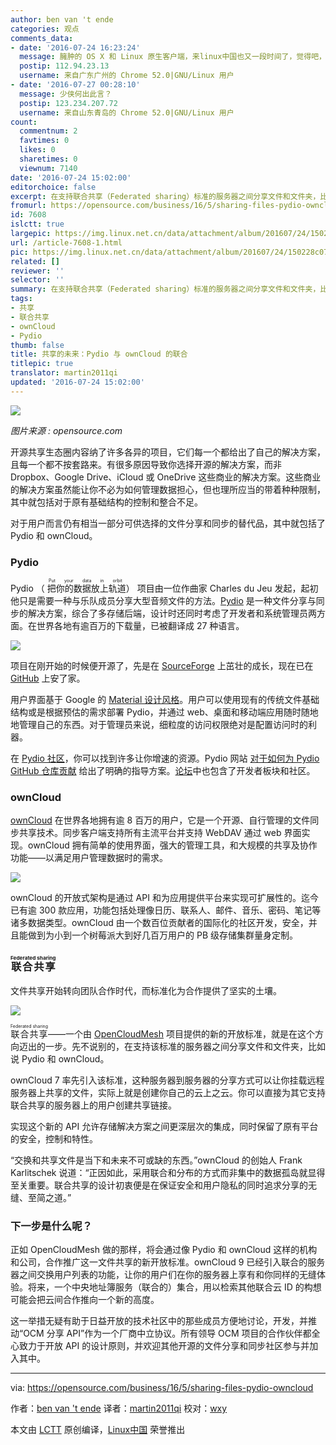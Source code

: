 ```yaml
---
author: ben van 't ende
categories: 观点
comments_data:
- date: '2016-07-24 16:23:24'
  message: 臃肿的 OS X 和 Linux 原生客户端，来linux中国也又一段时间了，觉得吧，还是改名叫叫windows中国好，或者虚拟机linux中国好
  postip: 112.94.23.13
  username: 来自广东广州的 Chrome 52.0|GNU/Linux 用户
- date: '2016-07-27 00:28:10'
  message: 少侠何出此言？
  postip: 123.234.207.72
  username: 来自山东青岛的 Chrome 52.0|GNU/Linux 用户
count:
  commentnum: 2
  favtimes: 0
  likes: 0
  sharetimes: 0
  viewnum: 7140
date: '2016-07-24 15:02:00'
editorchoice: false
excerpt: 在支持联合共享（Federated sharing）标准的服务器之间分享文件和文件夹，比如说 Pydio 和 ownCloud。
fromurl: https://opensource.com/business/16/5/sharing-files-pydio-owncloud
id: 7608
islctt: true
largepic: https://img.linux.net.cn/data/attachment/album/201607/24/150228c07ucx5nidr9d799.png
url: /article-7608-1.html
pic: https://img.linux.net.cn/data/attachment/album/201607/24/150228c07ucx5nidr9d799.png.thumb.jpg
related: []
reviewer: ''
selector: ''
summary: 在支持联合共享（Federated sharing）标准的服务器之间分享文件和文件夹，比如说 Pydio 和 ownCloud。
tags:
- 共享
- 联合共享
- ownCloud
- Pydio
thumb: false
title: 共享的未来：Pydio 与 ownCloud 的联合
titlepic: true
translator: martin2011qi
updated: '2016-07-24 15:02:00'
---
```


![](https://img.linux.net.cn/data/attachment/album/201607/24/150228c07ucx5nidr9d799.png)


*图片来源 : opensource.com*


开源共享生态圈内容纳了许多各异的项目，它们每一个都给出了自己的解决方案，且每一个都不按套路来。有很多原因导致你选择开源的解决方案，而非 Dropbox、Google Drive、iCloud 或 OneDrive 这些商业的解决方案。这些商业的解决方案虽然能让你不必为如何管理数据担心，但也理所应当的带着种种限制，其中就包括对于原有基础结构的控制和整合不足。


对于用户而言仍有相当一部分可供选择的文件分享和同步的替代品，其中就包括了 Pydio 和 ownCloud。


### Pydio


Pydio （<ruby> 把你的数据放上轨道 <rp>  （ </rp> <rt>  Put your data in orbit </rt> <rp>  ） </rp></ruby>） 项目由一位作曲家 Charles du Jeu 发起，起初他只是需要一种与乐队成员分享大型音频文件的方法。[Pydio](https://pydio.com/) 是一种文件分享与同步的解决方案，综合了多存储后端，设计时还同时考虑了开发者和系统管理员两方面。在世界各地有逾百万的下载量，已被翻译成 27 种语言。


![](https://img.linux.net.cn/data/attachment/album/201607/24/145933f90nyv2tv66yq7wv.jpg)


项目在刚开始的时候便开源了，先是在 [SourceForge](https://sourceforge.net/projects/ajaxplorer/) 上茁壮的成长，现在已在 [GitHub](https://github.com/pydio/) 上安了家。


用户界面基于 Google 的 [Material 设计风格](https://www.google.com/design/spec/material-design/introduction.html)。用户可以使用现有的传统文件基础结构或是根据预估的需求部署 Pydio，并通过 web、桌面和移动端应用随时随地地管理自己的东西。对于管理员来说，细粒度的访问权限绝对是配置访问时的利器。


在 [Pydio 社区](https://pydio.com/en/community)，你可以找到许多让你增速的资源。Pydio 网站 [对于如何为 Pydio GitHub 仓库贡献](https://pydio.com/en/community/contribute) 给出了明确的指导方案。[论坛](https://pydio.com/forum/f)中也包含了开发者板块和社区。


### ownCloud


[ownCloud](https://owncloud.org/) 在世界各地拥有逾 8 百万的用户，它是一个开源、自行管理的文件同步共享技术。同步客户端支持所有主流平台并支持 WebDAV 通过 web 界面实现。ownCloud 拥有简单的使用界面，强大的管理工具，和大规模的共享及协作功能——以满足用户管理数据时的需求。


![](https://img.linux.net.cn/data/attachment/album/201607/24/150008y1ogtbetj81b95ts.jpg)


ownCloud 的开放式架构是通过 API 和为应用提供平台来实现可扩展性的。迄今已有逾 300 款应用，功能包括处理像日历、联系人、邮件、音乐、密码、笔记等诸多数据类型。ownCloud 由一个数百位贡献者的国际化的社区开发，安全，并且能做到为小到一个树莓派大到好几百万用户的 PB 级存储集群量身定制。


### <ruby> 联合共享 <rp>  （ </rp> <rt>  Federated sharing </rt> <rp>  ） </rp></ruby>


文件共享开始转向团队合作时代，而标准化为合作提供了坚实的土壤。


![](https://img.linux.net.cn/data/attachment/album/201607/24/150330kb46smc0w6ytmrx6.png)


<ruby> 联合共享 <rp>  （ </rp> <rt>  Federated sharing </rt> <rp>  ） </rp></ruby>——一个由 [OpenCloudMesh](https://wiki.geant.org/display/OCM/Open+Cloud+Mesh) 项目提供的新的开放标准，就是在这个方向迈出的一步。先不说别的，在支持该标准的服务器之间分享文件和文件夹，比如说 Pydio 和 ownCloud。


ownCloud 7 率先引入该标准，这种服务器到服务器的分享方式可以让你挂载远程服务器上共享的文件，实际上就是创建你自己的云上之云。你可以直接为其它支持联合共享的服务器上的用户创建共享链接。


实现这个新的 API 允许存储解决方案之间更深层次的集成，同时保留了原有平台的安全，控制和特性。


“交换和共享文件是当下和未来不可或缺的东西。”ownCloud 的创始人 Frank Karlitschek 说道：“正因如此，采用联合和分布的方式而非集中的数据孤岛就显得至关重要。联合共享的设计初衷便是在保证安全和用户隐私的同时追求分享的无缝、至简之道。”


### 下一步是什么呢？


正如 OpenCloudMesh 做的那样，将会通过像 Pydio 和 ownCloud 这样的机构和公司，合作推广这一文件共享的新开放标准。ownCloud 9 已经引入联合的服务器之间交换用户列表的功能，让你的用户们在你的服务器上享有和你同样的无缝体验。将来，一个中央地址簿服务（联合的）集合，用以检索其他联合云 ID 的构想可能会把云间合作推向一个新的高度。


这一举措无疑有助于日益开放的技术社区中的那些成员方便地讨论，开发，并推动“OCM 分享 API”作为一个厂商中立协议。所有领导 OCM 项目的合作伙伴都全心致力于开放 API 的设计原则，并欢迎其他开源的文件分享和同步社区参与并加入其中。




---


via: <https://opensource.com/business/16/5/sharing-files-pydio-owncloud>


作者：[ben van 't ende](https://opensource.com/users/benvantende) 译者：[martin2011qi](https://github.com/martin2011qi) 校对：[wxy](https://github.com/wxy)


本文由 [LCTT](https://github.com/LCTT/TranslateProject) 原创编译，[Linux中国](https://linux.cn/) 荣誉推出